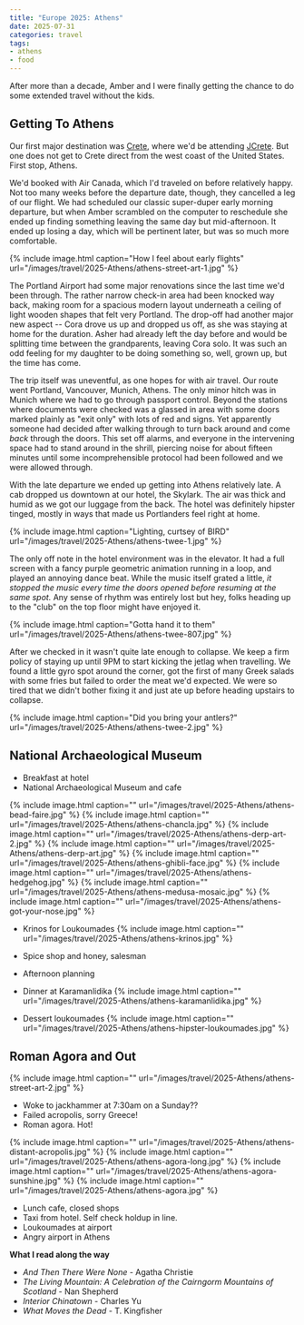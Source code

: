 ```yaml
---
title: "Europe 2025: Athens"
date: 2025-07-31
categories: travel
tags:
- athens
- food
---
```


After more than a decade, Amber and I were finally getting the chance to do some
extended travel without the kids.

## Getting To Athens

Our first major destination was
[Crete](/travel/2025/08/03/europe-2025-crete/), where we'd be attending
[JCrete](https://www.jcrete.org/). But one does not get to Crete direct from the
west coast of the United States. First stop, Athens.

We'd booked with Air Canada, which I'd traveled on before relatively happy. Not
too many weeks before the departure date, though, they cancelled a leg of our
flight. We had scheduled our classic super-duper early morning departure, but
when Amber scrambled on the computer to reschedule she ended up finding
something leaving the same day but mid-afternoon. It ended up losing a day,
which will be pertinent later, but was so much more comfortable.

{% include image.html caption="How I feel about early flights" url="/images/travel/2025-Athens/athens-street-art-1.jpg" %}

The Portland Airport had some major renovations since the last time we'd been
through. The rather narrow check-in area had been knocked way back, making room
for a spacious modern layout underneath a ceiling of light wooden shapes that
felt very Portland. The drop-off had another major new aspect -- Cora drove us
up and dropped us off, as she was staying at home for the duration. Asher had
already left the day before and would be splitting time between the
grandparents, leaving Cora solo. It was such an odd feeling for my daughter to
be doing something so, well, grown up, but the time has come.

The trip itself was uneventful, as one hopes for with air travel. Our route went
Portland, Vancouver, Munich, Athens. The only minor hitch was in Munich where we
had to go through passport control. Beyond the stations where documents were
checked was a glassed in area with some doors marked plainly as "exit only" with
lots of red and signs. Yet apparently someone had decided after walking through
to turn back around and come _back_ through the doors. This set off alarms, and
everyone in the intervening space had to stand around in the shrill, piercing
noise for about fifteen minutes until some incomprehensible protocol had been
followed and we were allowed through.

With the late departure we ended up getting into Athens relatively late. A cab
dropped us downtown at our hotel, the Skylark. The air was thick and humid as we
got our luggage from the back. The hotel was definitely hipster tinged, mostly
in ways that made us Portlanders feel right at home.

{% include image.html caption="Lighting, curtsey of BIRD" url="/images/travel/2025-Athens/athens-twee-1.jpg" %}

The only off note in the hotel environment was in the elevator. It had a full
screen with a fancy purple geometric animation running in a loop, and played an
annoying dance beat. While the music itself grated a little, _it stopped the
music every time the doors opened before resuming at the same spot._ Any sense
of rhythm was entirely lost but hey, folks heading up to the "club" on the top
floor might have enjoyed it.

{% include image.html caption="Gotta hand it to them" url="/images/travel/2025-Athens/athens-twee-807.jpg" %}

After we checked in it wasn't quite late enough to collapse. We keep a firm
policy of staying up until 9PM to start kicking the jetlag when travelling. We
found a little gyro spot around the corner, got the first of many Greek salads
with some fries but failed to order the meat we'd expected. We were so tired
that we didn't bother fixing it and just ate up before heading upstairs to
collapse.

{% include image.html caption="Did you bring your antlers?" url="/images/travel/2025-Athens/athens-twee-2.jpg" %}

## National Archaeological Museum

- Breakfast at hotel
- National Archaeological Museum and cafe

{% include image.html caption="" url="/images/travel/2025-Athens/athens-bead-faire.jpg" %}
{% include image.html caption="" url="/images/travel/2025-Athens/athens-chancla.jpg" %}
{% include image.html caption="" url="/images/travel/2025-Athens/athens-derp-art-2.jpg" %}
{% include image.html caption="" url="/images/travel/2025-Athens/athens-derp-art.jpg" %}
{% include image.html caption="" url="/images/travel/2025-Athens/athens-ghibli-face.jpg" %}
{% include image.html caption="" url="/images/travel/2025-Athens/athens-hedgehog.jpg" %}
{% include image.html caption="" url="/images/travel/2025-Athens/athens-medusa-mosaic.jpg" %}
{% include image.html caption="" url="/images/travel/2025-Athens/athens-got-your-nose.jpg" %}

- Krinos for Loukoumades
{% include image.html caption="" url="/images/travel/2025-Athens/athens-krinos.jpg" %}

- Spice shop and honey, salesman
- Afternoon planning
- Dinner at Karamanlidika
{% include image.html caption="" url="/images/travel/2025-Athens/athens-karamanlidika.jpg" %}

- Dessert loukoumades
{% include image.html caption="" url="/images/travel/2025-Athens/athens-hipster-loukoumades.jpg" %}

## Roman Agora and Out

{% include image.html caption="" url="/images/travel/2025-Athens/athens-street-art-2.jpg" %}

- Woke to jackhammer at 7:30am on a Sunday??
- Failed acropolis, sorry Greece!
- Roman agora. Hot!

{% include image.html caption="" url="/images/travel/2025-Athens/athens-distant-acropolis.jpg" %}
{% include image.html caption="" url="/images/travel/2025-Athens/athens-agora-long.jpg" %}
{% include image.html caption="" url="/images/travel/2025-Athens/athens-agora-sunshine.jpg" %}
{% include image.html caption="" url="/images/travel/2025-Athens/athens-agora.jpg" %}

- Lunch cafe, closed shops
- Taxi from hotel. Self check holdup in line.
- Loukoumades at airport
- Angry airport in Athens

**What I read along the way**

* _And Then There Were None_ - Agatha Christie
* _The Living Mountain: A Celebration of the Cairngorm Mountains of Scotland_ - Nan Shepherd
* _Interior Chinatown_ - Charles Yu
* _What Moves the Dead_ - T. Kingfisher

